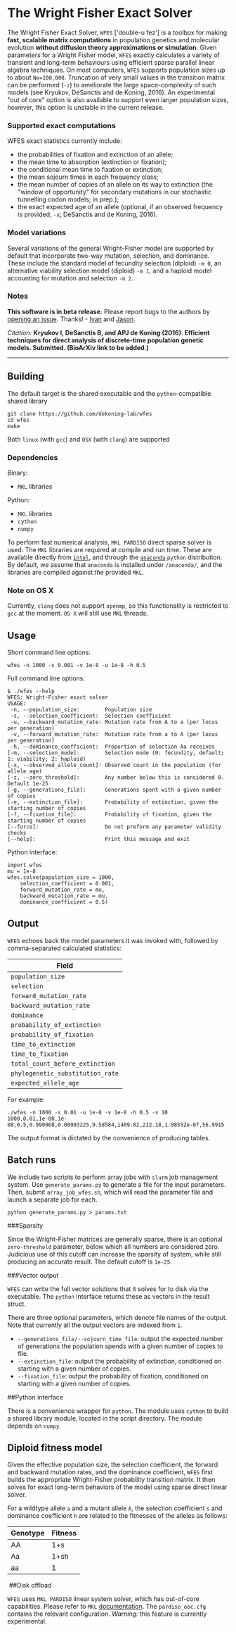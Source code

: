 # The Wright Fisher Exact Solver

The Wright Fisher Exact Solver, `WFES` ['double-u fez'] is a toolbox for making **fast, scalable matrix computations** in population genetics and molecular evolution **without diffusion theory approximations or simulation**. Given parameters for a Wright Fisher model, `WFES` exactly calculates a variety of transient and long-term behaviours using efficient sparse parallel linear algebra techniques. On most computers, `WFES` supports population sizes up to about `Ne=100,000`. Truncation of very small values in the transition matrix can be performed (`-z`) to ameliorate the large space-complexity of such models (see Kryukov, DeSanctis and de Koning, 2016). An experimental "out of core" option is also available to support even larger population sizes, however, this option is unstable in the current release.

### Supported exact computations

WFES exact statistics currently include:
* the probabilities of fixation and extinction of an allele;
* the mean time to absorption (extinction or fixation);
* the conditional mean time to fixation or extinction;
* the mean sojourn times in each frequency class;
* the mean number of copies of an allele on its way to extinction (the "window of opportunity" for secondary mutations in our stochastic tunnelling codon models; in prep.);
* the exact expected age of an allele (optional, if an observed frequency is provided, `-x`; DeSanctis and de Koning, 2016).

### Model variations

Several variations of the general Wright-Fisher model are supported by default that incorporate two-way mutation, selection, and dominance. These include the standard model of fecundity selection (diploid) `-m 0`, an alternative viability selection model (diploid) `-m 1`, and a haploid model accounting for mutation and selection `-m 2`.

### Notes

**This software is in beta release.** Please report bugs to the authors by [opening an issue](https://github.com/dekoning-lab/wfes/issues/new). Thanks! - [Ivan](mailto:ikryukov@ucalgary.ca) and [Jason](mailto:jason.dekoning@ucalgary.ca).

*Citation:* **Kryukov I, DeSanctis B, and APJ de Koning (2016). Efficient techniques for direct analysis of discrete-time population genetic models. Submitted. (BioArXiv link to be added.)**

---
## Building

The default target is the shared executable and the `python`-compatible shared library
```
git clone https://github.com/dekoning-lab/wfes
cd wfes
make
```

Both `linux` (with `gcc`) and `OSX` (with `clang`) are supported

### Dependencies

Binary:
* `MKL` libraries

Python:
* `MKL` libraries
* `cython`
* `numpy`

To perform fast numerical analysis, `MKL PARDISO` direct sparse solver is used. The `MKL` libraries are required at compile and run time. These are available directly from [`intel`](https://software.intel.com/en-us/intel-mkl), and through the [`anaconda`](https://www.continuum.io/downloads) `python` distribution. By default, we assume that `anaconda` is installed under `/anaconda/`, and the libraries are compiled against the provided `MKL`.

### Note on OS X

Currently, `clang` does not support `openmp`, so this functionality is restricted to `gcc` at the moment. `OS X` will still use `MKL` threads.

## Usage

Short command line options:
```lang=bash
wfes -n 1000 -s 0.001 -v 1e-8 -u 1e-8 -h 0.5
```

Full command line options:
```lang=bash
$ ./wfes --help
WFES: Wright-Fisher exact solver
USAGE:
 -n, --population_size:        Population size
 -s, --selection_coefficient:  Selection coefficient
 -u, --backward_mutation_rate: Mutation rate from A to a (per locus per generation)
 -v, --forward_mutation_rate:  Mutation rate from a to A (per locus per generation)
 -h, --dominance_coefficient:  Proportion of selection Aa receives
[-m, --selection_mode]:        Selection mode (0: fecundity, default; 1: viability; 2: haploid)
[-x, --observed_allele_count]: Observed count in the population (for allele age)
[-z, --zero_threshold]:        Any number below this is considered 0. Default 1e-25
[-g, --generations_file]:      Generations spent with a given number of copies
[-e, --extinction_file]:       Probability of extinction, given the starting number of copies
[-f, --fixation_file]:         Probability of fixation, given the starting number of copies
[--force]:                     Do not preform any parameter validity checks
[--help]:                      Print this message and exit
```

Python interface:
```lang=python
import wfes
mu = 1e-8
wfes.solve(population_size = 1000,
    selection_coefficient = 0.001,
    forward_mutation_rate = mu,
    backward_mutation_rate = mu,
    dominance_coefficient = 0.5)
```

## Output

`WFES` echoes back the model parameters it was invoked with, followed by comma-separated calculated statistics:

|Field|
|---|
|`population_size`|
|`selection`|
|`forward_mutation_rate`|
|`backward_mutation_rate`|
|`dominance`|
|`probability_of_extinction`|
|`probability_of_fixation`|
|`time_to_extinction`|
|`time_to_fixation`|
|`total_count_before_extinction`|
|`phylogenetic_substitution_rate`|
|`expected_allele_age`|

For example:
```
./wfes -n 1000 -s 0.01 -u 1e-8 -v 1e-8 -h 0.5 -x 10
1000,0.01,1e-08,1e-08,0.5,0.990068,0.00993225,9.58584,1409.82,212.18,1.98552e-07,56.9915
```

The output format is dictated by the convenience of producing tables.

## Batch runs

We include two scripts to perform array jobs with `slurm` job management system. Use `generate_params.py` to generate a file for the input parameters. Then, submit `array_job_wfes.sh`, which will read the parameter file and launch a separate job for each.

```lang=bash
python generate_params.py > params.txt
```


###Sparsity

Since the Wright-Fisher matrices are generally sparse, there is an optional `zero-threshold` parameter, below which all numbers are considered zero. Judicious use of this cutoff can increase the sparsity of system, while still producing an accurate result. The default cutoff is `1e-25`.

###Vector output

`WFES` can write the full vector solutions that it solves for to disk via the executable. The `python` interface returns these as vectors in the result struct.

There are three optional parameters, which denote file names of the output. Note that currently all the output vectors are indexed from `1`.

- `--generations_file/--sojourn_time_file`: output the expected number of generations the population spends with a given number of copies to file.
- `--extinction_file`: output the probability of extinction, conditioned on starting with a given number of copies.
- `--fixation_file`: output the probability of fixation, conditioned on starting with a given number of copies.

##Python interface

There is a convenience wrapper for `python`. The module uses `cython` to build a shared library module, located in the script directory. The module depends on `numpy`.

## Diploid fitness model

​Given the effective population size, the selection coefficient, the forward and backward mutation rates, and the dominance coefficient, `WFES` first builds the appropriate Wright-Fisher probability transition matrix. It then solves for exact long-term behaviors of the model using sparse direct linear solver.

For a wildtype allele `a` and a mutant allele `A`, the selection coefficient `s` and dominance coefficient `h` are related to the fitnesses of the alleles as follows:

Genotype | Fitness
---- | ----
AA | 1+s
Aa | 1+sh
aa | 1

​
##Disk offload

`WFES` uses `MKL PARDISO` linear system solver, which has out-of-core capabilities. Please refer to `MKL` [documentation](https://software.intel.com/en-us/articles/how-to-use-ooc-pardiso). The `pardiso_ooc.cfg` contains the relevant configuration. *Warning:* this feature is currently experimental.
